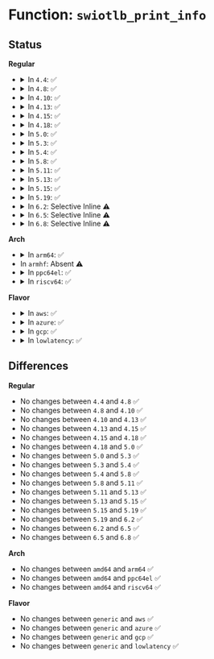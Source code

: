 # Function: <code>swiotlb_print_info</code>

## Status
<b>Regular</b>
<ul>
<li>
<details>
<summary>In <code>4.4</code>: ✅</summary>

```c
void swiotlb_print_info();
```

**Collision:** Unique Global

**Inline:** No

**Transformation:** False

**Instances:**

```
In lib/swiotlb.c (ffffffff81412d80)
Location: lib/swiotlb.c:143
Inline: False
Direct callers:
  - lib/swiotlb.c:swiotlb_init_with_tbl
  - lib/swiotlb.c:swiotlb_late_init_with_tbl
```
**Symbols:**

```
ffffffff81412d80-ffffffff81412dd9: swiotlb_print_info (STB_GLOBAL)
```
</details>
</li>
<li>
<details>
<summary>In <code>4.8</code>: ✅</summary>

```c
void swiotlb_print_info();
```

**Collision:** Unique Global

**Inline:** No

**Transformation:** False

**Instances:**

```
In lib/swiotlb.c (ffffffff8145aa90)
Location: lib/swiotlb.c:143
Inline: False
Direct callers:
  - lib/swiotlb.c:swiotlb_late_init_with_tbl
  - lib/swiotlb.c:swiotlb_init_with_tbl
```
**Symbols:**

```
ffffffff8145aa90-ffffffff8145aae6: swiotlb_print_info (STB_GLOBAL)
```
</details>
</li>
<li>
<details>
<summary>In <code>4.10</code>: ✅</summary>

```c
void swiotlb_print_info();
```

**Collision:** Unique Global

**Inline:** No

**Transformation:** False

**Instances:**

```
In lib/swiotlb.c (ffffffff81479540)
Location: lib/swiotlb.c:167
Inline: False
Direct callers:
  - lib/swiotlb.c:swiotlb_late_init_with_tbl
  - lib/swiotlb.c:swiotlb_init_with_tbl
```
**Symbols:**

```
ffffffff81479540-ffffffff81479596: swiotlb_print_info (STB_GLOBAL)
```
</details>
</li>
<li>
<details>
<summary>In <code>4.13</code>: ✅</summary>

```c
void swiotlb_print_info();
```

**Collision:** Unique Global

**Inline:** No

**Transformation:** False

**Instances:**

```
In lib/swiotlb.c (ffffffff814828b0)
Location: lib/swiotlb.c:167
Inline: False
Direct callers:
  - lib/swiotlb.c:swiotlb_late_init_with_tbl
  - lib/swiotlb.c:swiotlb_init_with_tbl
```
**Symbols:**

```
ffffffff814828b0-ffffffff81482906: swiotlb_print_info (STB_GLOBAL)
```
</details>
</li>
<li>
<details>
<summary>In <code>4.15</code>: ✅</summary>

```c
void swiotlb_print_info();
```

**Collision:** Unique Global

**Inline:** No

**Transformation:** False

**Instances:**

```
In lib/swiotlb.c (ffffffff814be8c0)
Location: lib/swiotlb.c:177
Inline: False
Direct callers:
  - lib/swiotlb.c:swiotlb_late_init_with_tbl
  - lib/swiotlb.c:swiotlb_init_with_tbl
```
**Symbols:**

```
ffffffff814be8c0-ffffffff814be916: swiotlb_print_info (STB_GLOBAL)
```
</details>
</li>
<li>
<details>
<summary>In <code>4.18</code>: ✅</summary>

```c
void swiotlb_print_info();
```

**Collision:** Unique Global

**Inline:** No

**Transformation:** False

**Instances:**

```
In kernel/dma/swiotlb.c (ffffffff8110e7e1)
Location: kernel/dma/swiotlb.c:162
Inline: False
Direct callers:
  - arch/x86/kernel/pci-swiotlb.c:pci_swiotlb_late_init
  - kernel/dma/swiotlb.c:swiotlb_late_init_with_tbl
  - kernel/dma/swiotlb.c:swiotlb_init_with_tbl
```
**Symbols:**

```
ffffffff8110e7e1-ffffffff8110e83c: swiotlb_print_info (STB_GLOBAL)
```
</details>
</li>
<li>
<details>
<summary>In <code>5.0</code>: ✅</summary>

```c
void swiotlb_print_info();
```

**Collision:** Unique Global

**Inline:** No

**Transformation:** False

**Instances:**

```
In kernel/dma/swiotlb.c (ffffffff81119d76)
Location: kernel/dma/swiotlb.c:156
Inline: False
Direct callers:
  - arch/x86/kernel/pci-swiotlb.c:pci_swiotlb_late_init
  - kernel/dma/swiotlb.c:swiotlb_late_init_with_tbl
  - kernel/dma/swiotlb.c:swiotlb_init_with_tbl
```
**Symbols:**

```
ffffffff81119d76-ffffffff81119dc1: swiotlb_print_info (STB_GLOBAL)
```
</details>
</li>
<li>
<details>
<summary>In <code>5.3</code>: ✅</summary>

```c
void swiotlb_print_info();
```

**Collision:** Unique Global

**Inline:** No

**Transformation:** False

**Instances:**

```
In kernel/dma/swiotlb.c (ffffffff81124776)
Location: kernel/dma/swiotlb.c:165
Inline: False
Direct callers:
  - arch/x86/kernel/pci-swiotlb.c:pci_swiotlb_late_init
  - kernel/dma/swiotlb.c:swiotlb_late_init_with_tbl
  - kernel/dma/swiotlb.c:swiotlb_init_with_tbl
```
**Symbols:**

```
ffffffff81124776-ffffffff811247c1: swiotlb_print_info (STB_GLOBAL)
```
</details>
</li>
<li>
<details>
<summary>In <code>5.4</code>: ✅</summary>

```c
void swiotlb_print_info();
```

**Collision:** Unique Global

**Inline:** No

**Transformation:** False

**Instances:**

```
In kernel/dma/swiotlb.c (ffffffff811306f6)
Location: kernel/dma/swiotlb.c:165
Inline: False
Direct callers:
  - arch/x86/kernel/pci-swiotlb.c:pci_swiotlb_late_init
  - kernel/dma/swiotlb.c:swiotlb_late_init_with_tbl
  - kernel/dma/swiotlb.c:swiotlb_init_with_tbl
```
**Symbols:**

```
ffffffff811306f6-ffffffff81130741: swiotlb_print_info (STB_GLOBAL)
```
</details>
</li>
<li>
<details>
<summary>In <code>5.8</code>: ✅</summary>

```c
void swiotlb_print_info();
```

**Collision:** Unique Global

**Inline:** No

**Transformation:** False

**Instances:**

```
In kernel/dma/swiotlb.c (ffffffff8113f506)
Location: kernel/dma/swiotlb.c:166
Inline: False
Direct callers:
  - arch/x86/kernel/pci-swiotlb.c:pci_swiotlb_late_init
  - kernel/dma/swiotlb.c:swiotlb_late_init_with_tbl
  - kernel/dma/swiotlb.c:swiotlb_init_with_tbl
```
**Symbols:**

```
ffffffff8113f506-ffffffff8113f551: swiotlb_print_info (STB_GLOBAL)
```
</details>
</li>
<li>
<details>
<summary>In <code>5.11</code>: ✅</summary>

```c
void swiotlb_print_info();
```

**Collision:** Unique Global

**Inline:** No

**Transformation:** False

**Instances:**

```
In kernel/dma/swiotlb.c (ffffffff81be3630)
Location: kernel/dma/swiotlb.c:182
Inline: False
Direct callers:
  - arch/x86/kernel/pci-swiotlb.c:pci_swiotlb_late_init
  - kernel/dma/swiotlb.c:swiotlb_late_init_with_tbl
  - kernel/dma/swiotlb.c:swiotlb_init_with_tbl
```
**Symbols:**

```
ffffffff81be3630-ffffffff81be367b: swiotlb_print_info (STB_GLOBAL)
```
</details>
</li>
<li>
<details>
<summary>In <code>5.13</code>: ✅</summary>

```c
void swiotlb_print_info();
```

**Collision:** Unique Global

**Inline:** No

**Transformation:** False

**Instances:**

```
In kernel/dma/swiotlb.c (ffffffff81bd54eb)
Location: kernel/dma/swiotlb.c:128
Inline: False
Direct callers:
  - arch/x86/kernel/pci-swiotlb.c:pci_swiotlb_late_init
  - kernel/dma/swiotlb.c:swiotlb_late_init_with_tbl
  - kernel/dma/swiotlb.c:swiotlb_init_with_tbl
```
**Symbols:**

```
ffffffff81bd54eb-ffffffff81bd552c: swiotlb_print_info (STB_GLOBAL)
```
</details>
</li>
<li>
<details>
<summary>In <code>5.15</code>: ✅</summary>

```c
void swiotlb_print_info();
```

**Collision:** Unique Global

**Inline:** No

**Transformation:** False

**Instances:**

```
In kernel/dma/swiotlb.c (ffffffff81cb051c)
Location: kernel/dma/swiotlb.c:135
Inline: False
Direct callers:
  - arch/x86/kernel/pci-swiotlb.c:pci_swiotlb_late_init
  - kernel/dma/swiotlb.c:swiotlb_late_init_with_tbl
  - kernel/dma/swiotlb.c:swiotlb_init_with_tbl
```
**Symbols:**

```
ffffffff81cb051c-ffffffff81cb0563: swiotlb_print_info (STB_GLOBAL)
```
</details>
</li>
<li>
<details>
<summary>In <code>5.19</code>: ✅</summary>

```c
void swiotlb_print_info();
```

**Collision:** Unique Global

**Inline:** No

**Transformation:** False

**Instances:**

```
In kernel/dma/swiotlb.c (ffffffff81e61217)
Location: kernel/dma/swiotlb.c:120
Inline: False
Direct callers:
  - arch/x86/kernel/pci-dma.c:pci_iommu_init
  - kernel/dma/swiotlb.c:swiotlb_init_late
  - kernel/dma/swiotlb.c:swiotlb_init_remap
```
**Symbols:**

```
ffffffff81e61217-ffffffff81e6126c: swiotlb_print_info (STB_GLOBAL)
```
</details>
</li>
<li>
<details>
<summary>In <code>6.2</code>: Selective Inline ⚠️</summary>

```c
void swiotlb_print_info();
```

**Collision:** Unique Global

**Inline:** Selective

**Transformation:** False

**Instances:**

```
In kernel/dma/swiotlb.c (ffffffff811c4dbb)
Location: kernel/dma/swiotlb.c:189
Inline: True
Inline callers:
  - kernel/dma/swiotlb.c:swiotlb_init_late
  - kernel/dma/swiotlb.c:swiotlb_init_late
  - kernel/dma/swiotlb.c:swiotlb_init_remap
  - kernel/dma/swiotlb.c:swiotlb_init_remap
Direct callers:
  - arch/x86/kernel/pci-dma.c:pci_iommu_init
```
**Symbols:**

```
ffffffff811c4ae0-ffffffff811c4b43: swiotlb_print_info (STB_GLOBAL)
```
</details>
</li>
<li>
<details>
<summary>In <code>6.5</code>: Selective Inline ⚠️</summary>

```c
void swiotlb_print_info();
```

**Collision:** Unique Global

**Inline:** Selective

**Transformation:** False

**Instances:**

```
In kernel/dma/swiotlb.c (ffffffff811d7ad0)
Location: kernel/dma/swiotlb.c:203
Inline: True
Inline callers:
  - kernel/dma/swiotlb.c:swiotlb_init_late
  - kernel/dma/swiotlb.c:swiotlb_init_late
  - kernel/dma/swiotlb.c:swiotlb_init_remap
  - kernel/dma/swiotlb.c:swiotlb_init_remap
Direct callers:
  - arch/x86/kernel/pci-dma.c:pci_iommu_init
```
**Symbols:**

```
ffffffff811d7830-ffffffff811d7893: swiotlb_print_info (STB_GLOBAL)
```
</details>
</li>
<li>
<details>
<summary>In <code>6.8</code>: Selective Inline ⚠️</summary>

```c
void swiotlb_print_info();
```

**Collision:** Unique Global

**Inline:** Selective

**Transformation:** False

**Instances:**

```
In kernel/dma/swiotlb.c (ffffffff811ecf45)
Location: kernel/dma/swiotlb.c:226
Inline: True
Inline callers:
  - kernel/dma/swiotlb.c:swiotlb_init_late
  - kernel/dma/swiotlb.c:swiotlb_init_late
  - kernel/dma/swiotlb.c:swiotlb_init_remap
  - kernel/dma/swiotlb.c:swiotlb_init_remap
Direct callers:
  - arch/x86/kernel/pci-dma.c:pci_iommu_init
```
**Symbols:**

```
ffffffff811ecbb0-ffffffff811ecc13: swiotlb_print_info (STB_GLOBAL)
```
</details>
</li>
</ul>
<b>Arch</b>
<ul>
<li>
<details>
<summary>In <code>arm64</code>: ✅</summary>

```c
void swiotlb_print_info();
```

**Collision:** Unique Global

**Inline:** No

**Transformation:** False

**Instances:**

```
In kernel/dma/swiotlb.c (ffff8000101970c0)
Location: kernel/dma/swiotlb.c:165
Inline: False
Direct callers:
  - kernel/dma/swiotlb.c:swiotlb_late_init_with_tbl
  - kernel/dma/swiotlb.c:swiotlb_init_with_tbl
```
**Symbols:**

```
ffff8000101970c0-ffff800010197118: swiotlb_print_info (STB_GLOBAL)
```
</details>
</li>
<li>
In <code>armhf</code>: Absent ⚠️
</li>
<li>
<details>
<summary>In <code>ppc64el</code>: ✅</summary>

```c
void swiotlb_print_info();
```

**Collision:** Unique Global

**Inline:** No

**Transformation:** False

**Instances:**

```
In kernel/dma/swiotlb.c (c0000000001f7684)
Location: kernel/dma/swiotlb.c:165
Inline: False
Direct callers:
  - arch/powerpc/kernel/dma-swiotlb.c:check_swiotlb_enabled
  - kernel/dma/swiotlb.c:swiotlb_late_init_with_tbl
  - kernel/dma/swiotlb.c:swiotlb_init_with_tbl
```
**Symbols:**

```
c0000000001f7684-c0000000001f7704: swiotlb_print_info (STB_GLOBAL)
```
</details>
</li>
<li>
<details>
<summary>In <code>riscv64</code>: ✅</summary>

```c
void swiotlb_print_info();
```

**Collision:** Unique Global

**Inline:** No

**Transformation:** False

**Instances:**

```
In kernel/dma/swiotlb.c (ffffffe0001288c2)
Location: kernel/dma/swiotlb.c:165
Inline: False
Direct callers:
  - kernel/dma/swiotlb.c:swiotlb_late_init_with_tbl
  - kernel/dma/swiotlb.c:swiotlb_init_with_tbl
```
**Symbols:**

```
ffffffe0001288c2-ffffffe000128924: swiotlb_print_info (STB_GLOBAL)
```
</details>
</li>
</ul>
<b>Flavor</b>
<ul>
<li>
<details>
<summary>In <code>aws</code>: ✅</summary>

```c
void swiotlb_print_info();
```

**Collision:** Unique Global

**Inline:** No

**Transformation:** False

**Instances:**

```
In kernel/dma/swiotlb.c (ffffffff81128ea6)
Location: kernel/dma/swiotlb.c:165
Inline: False
Direct callers:
  - arch/x86/kernel/pci-swiotlb.c:pci_swiotlb_late_init
  - kernel/dma/swiotlb.c:swiotlb_late_init_with_tbl
  - kernel/dma/swiotlb.c:swiotlb_init_with_tbl
```
**Symbols:**

```
ffffffff81128ea6-ffffffff81128ef1: swiotlb_print_info (STB_GLOBAL)
```
</details>
</li>
<li>
<details>
<summary>In <code>azure</code>: ✅</summary>

```c
void swiotlb_print_info();
```

**Collision:** Unique Global

**Inline:** No

**Transformation:** False

**Instances:**

```
In kernel/dma/swiotlb.c (ffffffff8111b736)
Location: kernel/dma/swiotlb.c:165
Inline: False
Direct callers:
  - arch/x86/kernel/pci-swiotlb.c:pci_swiotlb_late_init
  - kernel/dma/swiotlb.c:swiotlb_late_init_with_tbl
  - kernel/dma/swiotlb.c:swiotlb_init_with_tbl
```
**Symbols:**

```
ffffffff8111b736-ffffffff8111b781: swiotlb_print_info (STB_GLOBAL)
```
</details>
</li>
<li>
<details>
<summary>In <code>gcp</code>: ✅</summary>

```c
void swiotlb_print_info();
```

**Collision:** Unique Global

**Inline:** No

**Transformation:** False

**Instances:**

```
In kernel/dma/swiotlb.c (ffffffff81126bc6)
Location: kernel/dma/swiotlb.c:165
Inline: False
Direct callers:
  - arch/x86/kernel/pci-swiotlb.c:pci_swiotlb_late_init
  - kernel/dma/swiotlb.c:swiotlb_late_init_with_tbl
  - kernel/dma/swiotlb.c:swiotlb_init_with_tbl
```
**Symbols:**

```
ffffffff81126bc6-ffffffff81126c11: swiotlb_print_info (STB_GLOBAL)
```
</details>
</li>
<li>
<details>
<summary>In <code>lowlatency</code>: ✅</summary>

```c
void swiotlb_print_info();
```

**Collision:** Unique Global

**Inline:** No

**Transformation:** False

**Instances:**

```
In kernel/dma/swiotlb.c (ffffffff81133216)
Location: kernel/dma/swiotlb.c:165
Inline: False
Direct callers:
  - arch/x86/kernel/pci-swiotlb.c:pci_swiotlb_late_init
  - kernel/dma/swiotlb.c:swiotlb_late_init_with_tbl
  - kernel/dma/swiotlb.c:swiotlb_init_with_tbl
```
**Symbols:**

```
ffffffff81133216-ffffffff81133261: swiotlb_print_info (STB_GLOBAL)
```
</details>
</li>
</ul>

## Differences
<b>Regular</b>
<ul>
<li>
No changes between <code>4.4</code> and <code>4.8</code> ✅
</li>
<li>
No changes between <code>4.8</code> and <code>4.10</code> ✅
</li>
<li>
No changes between <code>4.10</code> and <code>4.13</code> ✅
</li>
<li>
No changes between <code>4.13</code> and <code>4.15</code> ✅
</li>
<li>
No changes between <code>4.15</code> and <code>4.18</code> ✅
</li>
<li>
No changes between <code>4.18</code> and <code>5.0</code> ✅
</li>
<li>
No changes between <code>5.0</code> and <code>5.3</code> ✅
</li>
<li>
No changes between <code>5.3</code> and <code>5.4</code> ✅
</li>
<li>
No changes between <code>5.4</code> and <code>5.8</code> ✅
</li>
<li>
No changes between <code>5.8</code> and <code>5.11</code> ✅
</li>
<li>
No changes between <code>5.11</code> and <code>5.13</code> ✅
</li>
<li>
No changes between <code>5.13</code> and <code>5.15</code> ✅
</li>
<li>
No changes between <code>5.15</code> and <code>5.19</code> ✅
</li>
<li>
No changes between <code>5.19</code> and <code>6.2</code> ✅
</li>
<li>
No changes between <code>6.2</code> and <code>6.5</code> ✅
</li>
<li>
No changes between <code>6.5</code> and <code>6.8</code> ✅
</li>
</ul>
<b>Arch</b>
<ul>
<li>
No changes between <code>amd64</code> and <code>arm64</code> ✅
</li>
<li>
No changes between <code>amd64</code> and <code>ppc64el</code> ✅
</li>
<li>
No changes between <code>amd64</code> and <code>riscv64</code> ✅
</li>
</ul>
<b>Flavor</b>
<ul>
<li>
No changes between <code>generic</code> and <code>aws</code> ✅
</li>
<li>
No changes between <code>generic</code> and <code>azure</code> ✅
</li>
<li>
No changes between <code>generic</code> and <code>gcp</code> ✅
</li>
<li>
No changes between <code>generic</code> and <code>lowlatency</code> ✅
</li>
</ul>
